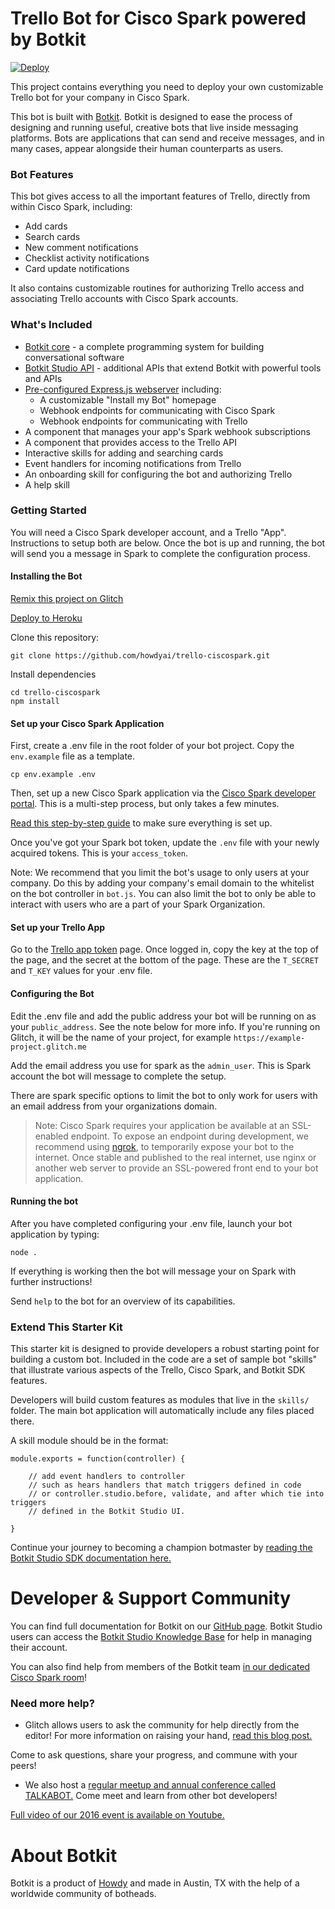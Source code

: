 # Trello Bot for Cisco Spark powered by Botkit

[![Deploy](https://www.herokucdn.com/deploy/button.png)](https://heroku.com/deploy)

This project contains everything you need to deploy your own customizable Trello bot for your company in Cisco Spark.

This bot is built with [Botkit](https://botkit.ai). Botkit is designed to ease the process of designing and running useful, creative bots that live inside messaging platforms. Bots are applications that can send and receive messages, and in many cases, appear alongside their human counterparts as users.

### Bot Features
This bot gives access to all the important features of Trello, directly from within Cisco Spark, including:

* Add cards
* Search cards
* New comment notifications
* Checklist activity notifications
* Card update notifications

It also contains customizable routines for authorizing Trello access and associating Trello accounts with Cisco Spark accounts.

### What's Included
* [Botkit core](https://github.com/howdyai/botkit/blob/master/docs/readme.md#developing-with-botkit) - a complete programming system for building conversational software
* [Botkit Studio API](https://github.com/howdyai/botkit/blob/master/docs/readme-studio.md#function-index) - additional APIs that extend Botkit with powerful tools and APIs
* [Pre-configured Express.js webserver](https://expressjs.com/) including:
   * A customizable "Install my Bot" homepage
   * Webhook endpoints for communicating with Cisco Spark
   * Webhook endpoints for communicating with Trello
* A component that manages your app's Spark webhook subscriptions
* A component that provides access to the Trello API
* Interactive skills for adding and searching cards
* Event handlers for incoming notifications from Trello
* An onboarding skill for configuring the bot and authorizing Trello
* A help skill

### Getting Started

You will need a Cisco Spark developer account, and a Trello "App". Instructions to setup both are below.
Once the bot is up and running, the bot will send you a message in Spark to complete the configuration process.

#### Installing the Bot

[Remix this project on Glitch](https://glitch.com/edit/#!/import/github/howdyai/trello-ciscospark)

[Deploy to Heroku](https://heroku.com/deploy?template=https://github.com/howdyai/trello-ciscospark/master)

Clone this repository:

`git clone https://github.com/howdyai/trello-ciscospark.git`

Install dependencies

```
cd trello-ciscospark
npm install
```

#### Set up your Cisco Spark Application

First, create a .env file in the root folder of your bot project. Copy the `env.example` file as a template.

`cp env.example .env`

Then, set up a new Cisco Spark application via the [Cisco Spark developer portal](https://developer.ciscospark.com/). This is a multi-step process, but only takes a few minutes.

[Read this step-by-step guide](https://github.com/howdyai/botkit/blob/master/docs/provisioning/cisco-spark.md) to make sure everything is set up.

Once you've got your Spark bot token, update the `.env` file with your newly acquired tokens. This is your `access_token`.

Note: We recommend that you limit the bot's usage to only users at your company. Do this by adding your company's email domain to the whitelist on the bot controller in `bot.js`. You can also limit the bot to only be able to interact with users who are a part of your Spark Organization.

#### Set up your Trello App
Go to the [Trello app token](https://trello.com/app-key) page. Once logged in, copy the key at the top of the page, and the secret at the bottom of the page.
These are the `T_SECRET` and `T_KEY` values for your .env file.

#### Configuring the Bot
Edit the .env file and add the public address your bot will be running on as your `public_address`. See the note below for more info. If you're running on Glitch, it will be the name of your project, for example `https://example-project.glitch.me`

Add the email address you use for spark as the `admin_user`. This is Spark account the bot will message to complete the setup.

There are spark specific options to limit the bot to only work for users with an email address from your organizations domain.

> Note: Cisco Spark requires your application be available at an SSL-enabled endpoint. To expose an endpoint during development, we recommend using [ngrok](http://ngrok.io), to temporarily expose your bot to the internet. Once stable and published to the real internet, use nginx or another web server to provide an SSL-powered front end to your bot application.

#### Running the bot
After you have completed configuring your .env file, launch your bot application by typing:

`node .`

If everything is working then the bot will message your on Spark with further instructions!

Send `help` to the bot for an overview of its capabilities.


### Extend This Starter Kit

This starter kit is designed to provide developers a robust starting point for building a custom bot. Included in the code are a set of sample bot "skills" that illustrate various aspects of the Trello, Cisco Spark, and Botkit SDK features.  

Developers will build custom features as modules that live in the `skills/` folder. The main bot application will automatically include any files placed there.

A skill module should be in the format:

```
module.exports = function(controller) {

    // add event handlers to controller
    // such as hears handlers that match triggers defined in code
    // or controller.studio.before, validate, and after which tie into triggers
    // defined in the Botkit Studio UI.

}
```

Continue your journey to becoming a champion botmaster by [reading the Botkit Studio SDK documentation here.](https://github.com/howdyai/botkit/blob/master/docs/readme-studio.md)

# Developer & Support Community

You can find full documentation for Botkit on our [GitHub page](https://github.com/howdyai/botkit/blob/master/readme.md). Botkit Studio users can access the [Botkit Studio Knowledge Base](https://botkit.groovehq.com/help_center) for help in managing their account.

You can also find help from members of the Botkit team [in our dedicated Cisco Spark room](https://eurl.io/#SyNZuomKx)!

###  Need more help?
* Glitch allows users to ask the community for help directly from the editor! For more information on raising your hand, [read this blog post.](https://medium.com/glitch/just-raise-your-hand-how-glitch-helps-aa6564cb1685)

Come to ask questions, share your progress, and commune with your peers!

* We also host a [regular meetup and annual conference called TALKABOT.](http://talkabot.ai) Come meet and learn from other bot developers!

 [Full video of our 2016 event is available on Youtube.](https://www.youtube.com/playlist?list=PLD3JNfKLDs7WsEHSal2cfwG0Fex7A6aok)


# About Botkit

Botkit is a product of [Howdy](https://howdy.ai) and made in Austin, TX with the help of a worldwide community of botheads.
